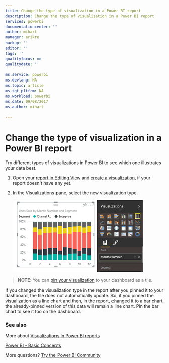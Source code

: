 ```yaml
---
title: Change the type of visualization in a Power BI report
description: Change the type of visualization in a Power BI report
services: powerbi
documentationcenter: ''
author: mihart
manager: erikre
backup: ''
editor: ''
tags: ''
qualityfocus: no
qualitydate: ''

ms.service: powerbi
ms.devlang: NA
ms.topic: article
ms.tgt_pltfrm: NA
ms.workload: powerbi
ms.date: 09/08/2017
ms.author: mihart

---
```

# Change the type of visualization in a Power BI report
Try different types of visualizations in Power BI to see which one illustrates your data best. 

1. Open your [report in Editing View](service-reading-view-and-editing-view.md) and [create a visualization](power-bi-report-add-visualizations-i.md), if your report doesn't have any yet.
2. In the Visualizations pane, select the new visualization type.  
   
   ![](media/power-bi-report-change-visualization-type/changeviz.gif)

> **NOTE**: You can [pin your visualization](service-dashboard-pin-tile-from-report.md) to your dashboard as a tile.
> 
> 

If you changed the visualization type in the report after you pinned it to your dashboard, the tile does not automatically update. So, if you pinned the visualization as a line chart and then, in the report, changed it to a bar chart, the already-pinned version of this data will remain a line chart. Pin the bar chart to see it too on the dashboard.

### See also
More about [Visualizations in Power BI reports](power-bi-report-visualizations.md)

[Power BI - Basic Concepts](service-basic-concepts.md)

More questions? [Try the Power BI Community](http://community.powerbi.com/)

